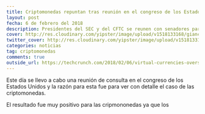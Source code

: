 ```yaml
---
title: Criptomonedas repuntan tras reunión en el congreso de los Estados Unidos
layout: post
fecha: 6 de febrero del 2018
description: Presidentes del SEC y del CFTC se reunen con senadores para dialogar sobre criptomonedas y el resultado positivo hizo que Bitcoin resurgiera de $6000 USD a $8000 USD.
cover: http://res.cloudinary.com/yipster/image/upload/v1518133168/giancarlo_vwm8og.jpg
twitter_cover: http://res.cloudinary.com/yipster/image/upload/v1518133168/giancarlo_vwm8og.jpg
categories: noticias 
tag: criptomonedas
comments: true
outside_url: https://techcrunch.com/2018/02/06/virtual-currencies-oversight-hearing-sec-cftc-bitcoin/
---
```


Este día se llevo a cabo una reunión de consulta en el congreso de los Estados Unidos y la razón para esta fue para ver con detalle el caso de las criptomonedas.

El resultado fue muy positivo para las cripmononedas ya que los
